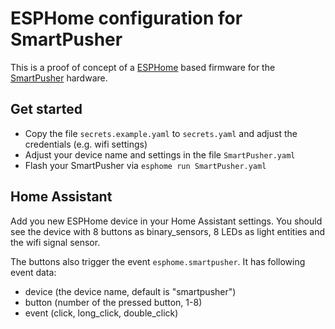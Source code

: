 # ESPHome configuration for SmartPusher

This is a proof of concept of a [ESPHome](https://esphome.io/) based firmware for the [SmartPusher](https://github.com/Blueforcer/SmartPusher) hardware.


## Get started
- Copy the file `secrets.example.yaml` to `secrets.yaml` and adjust the credentials (e.g. wifi settings)
- Adjust your device name and settings in the file `SmartPusher.yaml`
- Flash your SmartPusher via `esphome run SmartPusher.yaml`


## Home Assistant
Add you new ESPHome device in your Home Assistant settings. You should see the device with 8 buttons as binary_sensors, 8 LEDs as light entities and the wifi signal sensor.

The buttons also trigger the event `esphome.smartpusher`. It has following event data:
- device (the device name, default is "smartpusher")
- button (number of the pressed button, 1-8)
- event (click, long_click, double_click)